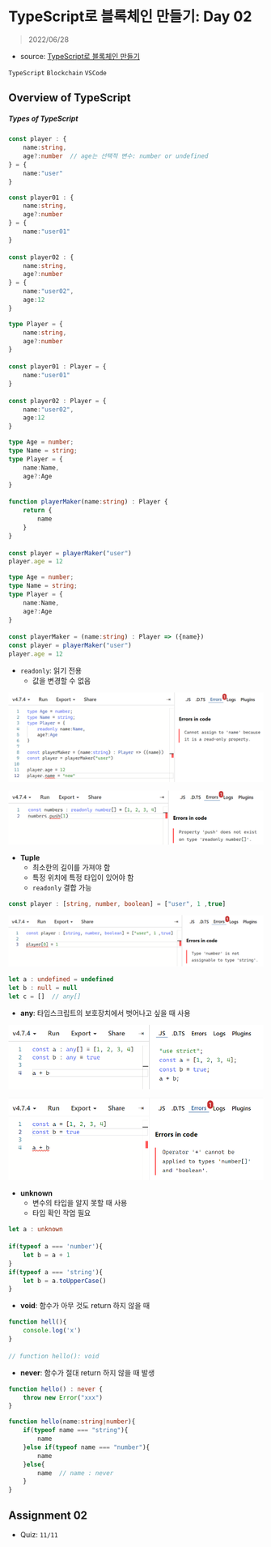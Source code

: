 # TypeScript로 블록체인 만들기: Day 02

> 2022/06/28

- source: [TypeScript로 블록체인 만들기](https://nomadcoders.co/typescript-for-beginners)

`TypeScript` `Blockchain` `VSCode`



## Overview of TypeScript

##### Types of TypeScript

```typescript
const player : {
    name:string,
    age?:number  // age는 선택적 변수: number or undefined
} = {
    name:"user"
}
```

```typescript
const player01 : {
    name:string,
    age?:number
} = {
    name:"user01"
}

const player02 : {
    name:string,
    age?:number
} = {
    name:"user02",
    age:12
}
```

```typescript
type Player = {
    name:string,
    age?:number
}

const player01 : Player = {
    name:"user01"
}

const player02 : Player = {
    name:"user02",
    age:12
}
```

```typescript
type Age = number;
type Name = string;
type Player = {
    name:Name,
    age?:Age
}

function playerMaker(name:string) : Player {
    return {
        name
    }
}

const player = playerMaker("user")
player.age = 12
```

```typescript
type Age = number;
type Name = string;
type Player = {
    name:Name,
    age?:Age
}

const playerMaker = (name:string) : Player => ({name})
const player = playerMaker("user")
player.age = 12
```



- `readonly`: 읽기 전용
  - 값을 변경할 수 없음

![image-20220628162727157]([NomadCoders]TypeScript_Challenge.assets/image-20220628162727157.png)

![image-20220628162920934]([NomadCoders]TypeScript_Challenge.assets/image-20220628162920934.png)



- **Tuple**
  - 최소한의 길이를 가져야 함
  - 특정 위치에 특정 타입이 있어야 함
  - `readonly` 결합 가능

```typescript
const player : [string, number, boolean] = ["user", 1 ,true]
```

![image-20220628163712448]([NomadCoders]TypeScript_Challenge.assets/image-20220628163712448.png)



```typescript
let a : undefined = undefined
let b : null = null
let c = []  // any[]
```



- **any**: 타입스크립트의 보호장치에서 벗어나고 싶을 때 사용

![image-20220628164155835]([NomadCoders]TypeScript_Challenge.assets/image-20220628164155835.png)

![image-20220628164321119]([NomadCoders]TypeScript_Challenge.assets/image-20220628164321119.png)



- **unknown**
  - 변수의 타입을 알지 못할 때 사용
  - 타입 확인 작업 필요

```typescript
let a : unknown

if(typeof a === 'number'){
    let b = a + 1
}
if(typeof a === 'string'){
    let b = a.toUpperCase()
}
```



- **void**: 함수가 아무 것도 return 하지 않을 때

```typescript
function hell(){
    console.log('x')
}

// function hello(): void
```



- **never**: 함수가 절대 return 하지 않을 때 발생

```typescript
function hello() : never {
    throw new Error("xxx")
}
```

```typescript
function hello(name:string|number){
    if(typeof name === "string"){
        name
    }else if(typeof name === "number"){
        name
    }else{
        name  // name : never
    }
}
```



## Assignment 02

- Quiz: `11/11`